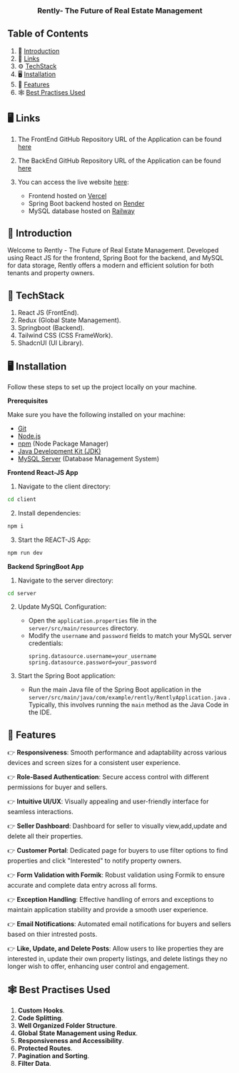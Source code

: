 <h3 align="center">Rently- The Future of Real Estate Management</h3>

## <a >Table of Contents</a>

1. 🤖 [Introduction](#introduction)
2. 🔗 [Links](#links)
3. ⚙️ [TechStack](#techstack)
4. 🖥️ [Installation](#installation)
5. 🔋 [Features](#features)
6. 🕸️ [Best Practises Used](#bestpractises) 

## 🖥️ Links

1. The FrontEnd GitHub Repository URL of the Application can be found [here](https://github.com/ganesh-akashh/Renty-FrontEnd.git)

2. The BackEnd GitHub Repository URL of the Application can be found [here](https://github.com/ganesh-akashh/Rently-Backend.git)

2. You can access the live website [here](https://renty-front-end.vercel.app/):
   - Frontend hosted on [Vercel](https://vercel.com/)
   - Spring Boot backend hosted on [Render](https://render.com/)
   - MySQL database hosted on [Railway](https://railway.yap/)


## <a name="#introduction">🤖 Introduction</a>

Welcome to Rently - The Future of Real Estate Management. Developed using React JS for the frontend, Spring Boot for the backend, and MySQL for data storage, Rently offers a modern and efficient solution for both tenants and property owners.


## <a name="#techstack">🚀 TechStack</a>

1. React JS (FrontEnd).
2. Redux (Global State Management).
2. Springboot (Backend).
3. Tailwind CSS (CSS FrameWork).
4. ShadcnUI (UI Library).

## <a name="#installation">🖥️ Installation</a>

Follow these steps to set up the project locally on your machine.

**Prerequisites**

Make sure you have the following installed on your machine:

- [Git](https://git-scm.com/)
- [Node.js](https://nodejs.org/en)
- [npm](https://www.npmjs.com/) (Node Package Manager)
- [Java Development Kit (JDK)](https://www.oracle.com/in/java/technologies/downloads/)
- [MySQL Server](https://www.mysql.com/) (Database Management System)


**Frontend React-JS App**

1. Navigate to the client directory:

```bash
cd client
```

2. Install dependencies:

```bash
npm i
```

3. Start the REACT-JS App:

```bash
npm run dev
```

**Backend SpringBoot App**

1. Navigate to the server directory:

```bash
cd server
```

2. Update MySQL Configuration:

   - Open the `application.properties` file in the `server/src/main/resources` directory.
   - Modify the `username` and `password` fields to match your MySQL server credentials:
     ```properties
     spring.datasource.username=your_username
     spring.datasource.password=your_password
     ```

3. Start the Spring Boot application:
   - Run the main Java file of the Spring Boot application in the `server/src/main/java/com/example/rently/RentlyApplication.java` . Typically, this involves running the `main` method as the Java Code in the IDE.


## <a name="#features">🔋 Features</a>

👉 **Responsiveness**: Smooth performance and adaptability across various devices and screen sizes for a consistent user experience.

👉 **Role-Based Authentication**: Secure access control with different permissions for buyer and sellers.

👉 **Intuitive UI/UX**: Visually appealing and user-friendly interface for seamless interactions.

👉 **Seller Dashboard**: Dashboard for seller to visually view,add,update and delete all their properties.

👉 **Customer Portal**: Dedicated page for buyers to use filter options to find properties and click "Interested" to notify property owners.

👉 **Form Validation with Formik**: Robust validation using Formik to ensure accurate and complete data entry across all forms.

👉 **Exception Handling**: Effective handling of errors and exceptions to maintain application stability and provide a smooth user experience.

👉 **Email Notifications**: Automated email notifications for buyers and sellers based on thier intrested posts.

👉 **Like, Update, and Delete Posts**: Allow users to like properties they are interested in, update their own property listings, and delete listings they no longer wish to offer, enhancing user control and engagement.


## <a name="#bestpractises">🕸️ Best Practises Used</a>

1.  **Custom Hooks**.
2.  **Code Splitting**.
3.  **Well Organized Folder Structure**.
4.  **Global State Management using Redux**.
5.  **Responsiveness and Accessibility**.
6.  **Protected Routes**.
7.  **Pagination and Sorting**.
8.  **Filter Data**.




